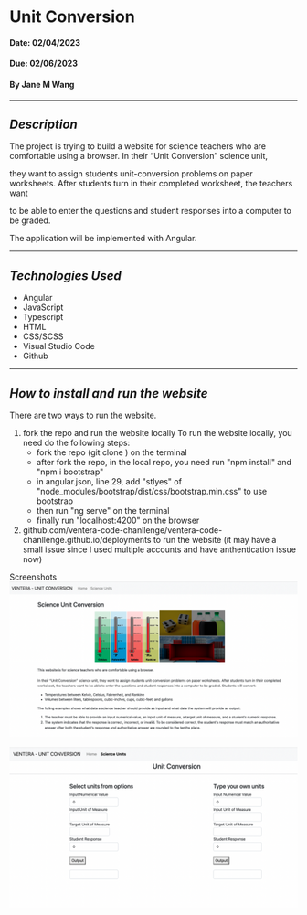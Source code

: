 # Unit Conversion

#### Date: 02/04/2023

#### Due: 02/06/2023

#### By Jane M Wang

---

## _Description_

The project is trying to build a website for science teachers who are comfortable using a browser. In their “Unit Conversion” science unit,

they want to assign students unit-conversion problems on paper worksheets. After students turn in their completed worksheet, the teachers want

to be able to enter the questions and student responses into a computer to be graded.

The application will be implemented with Angular.

---

## _Technologies Used_

- Angular
- JavaScript
- Typescript
- HTML
- CSS/SCSS
- Visual Studio Code
- Github

---

## _How to install and run the website_

There are two ways to run the website.

1. fork the repo and run the website locally
   To run the website locally, you need do the following steps:
   - fork the repo (git clone ) on the terminal
   - after fork the repo, in the local repo, you need run "npm install" and "npm i bootstrap"
   - in angular.json, line 29, add "stlyes" of "node_modules/bootstrap/dist/css/bootstrap.min.css" to use bootstrap
   - then run "ng serve" on the terminal
   - finally run "localhost:4200" on the browser
2. github.com/ventera-code-chanllenge/ventera-code-chanllenge.github.io/deployments to run the website
   (it may have a small issue since I used multiple accounts and have anthentication issue now)

Screenshots
![HomePage](home.png)

![Unit Conversion Page](units.png)
